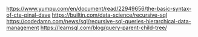 https://www.yumpu.com/en/document/read/22949656/the-basic-syntax-of-cte-pinal-dave
https://builtin.com/data-science/recursive-sql
https://codedamn.com/news/sql/recursive-sql-queries-hierarchical-data-management
https://learnsql.com/blog/query-parent-child-tree/